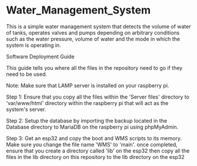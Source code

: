 # Water_Management_System

This is a simple water management system that detects the volume of water of tanks,
operates valves and pumps depending on arbitrary conditions such as the water pressure,
volume of water and the mode in which the system is operating in.

Software Deployment Guide

This guide tells you where all the files in the repository need to go if they need to be used.

Note: Make sure that LAMP server is installed on your raspberry pi.

Step 1: 
Ensure that you copy all the files within the 'Server files' directory to 'var/www/html' directory within
the raspberry pi that will act as the system's server.

Step 2: 
Setup the database by importing the backup located in the Database directory to MariaDB on the raspberry pi using phpMyAdmin.

Step 3:
Get an esp32 and copy the boot and WMS scripts to its memory. Make sure you change the file name 'WMS' to 'main'.
once completed, ensure that you create a directory called 'lib' on the esp32 then copy all the files in the lib directory on this repository to the lib 
directory on the esp32
